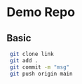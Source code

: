 # Demo Repo
## Basic
```bash
 git clone link
 git add .
 git commit -m "msg"
 git push origin main
``` 
